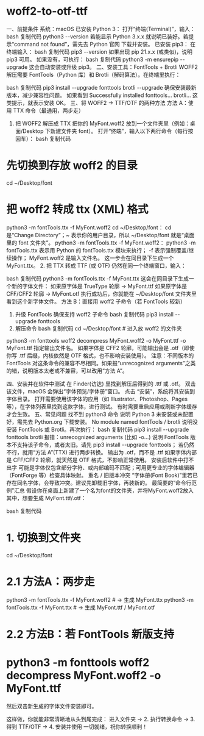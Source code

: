 # woff2-to-otf-ttf
一、前提条件
系统：macOS
已安装 Python 3：
打开“终端(Terminal)”，输入：
bash
复制代码
python3 --version
若能显示 Python 3.x.x 就说明已装好。若提示“command not found”，需先去 Python 官网 下载并安装。
已安装 pip3：
在终端输入：
bash
复制代码
pip3 --version
如果出现 pip 21.x.x (或类似)，说明 pip3 可用。
如果没有，可执行：
bash
复制代码
python3 -m ensurepip --upgrade
这会自动安装或升级 pip3。
二、安装工具：FontTools + Brotli
WOFF2 解压需要 FontTools（Python 库）和 Brotli（解码算法）。在终端里执行：

bash
复制代码
pip3 install --upgrade fonttools brotli
--upgrade 确保安装最新版本，减少兼容性问题。
如果看到 Successfully installed fonttools… brotli… 这类提示，就表示安装 OK。
三、将 WOFF2 → TTF/OTF 的两种方法
方法 A：使用 TTX 命令（最通用，两步走）
1. 把 WOFF2 解压成 TTX
把你的 MyFont.woff2 放到一个文件夹里（例如：桌面/Desktop 下新建文件夹 font）。
打开“终端”，输入以下两行命令（每行按回车）：
bash
复制代码
# 先切换到存放 woff2 的目录
cd ~/Desktop/font

# 把 woff2 转成 ttx (XML) 格式
python3 -m fontTools.ttx -f MyFont.woff2
cd ~/Desktop/font：
cd 是“Change Directory”；~ 表示你的用户目录，所以 ~/Desktop/font 就是“桌面里的 font 文件夹”。
python3 -m fontTools.ttx -f MyFont.woff2：
python3 -m fontTools.ttx 表示用 Python 的 fontTools.ttx 模块来执行；
-f 表示强制覆盖/继续操作；
MyFont.woff2 是输入文件名。
这一步会在同目录下生成一个 MyFont.ttx。
2. 把 TTX 转成 TTF (或 OTF)
仍然在同一个终端窗口，输入：

bash
复制代码
python3 -m fontTools.ttx -f MyFont.ttx
这会在同目录下生成一个新的字体文件：
如果原字体是 TrueType 轮廓 → MyFont.ttf
如果原字体是 CFF/CFF2 轮廓 → MyFont.otf
执行成功后，你就能在 ~/Desktop/font 文件夹里看到这个新字体文件。
方法 B：直接用 woff2 子命令（若 FontTools 较新）
1. 升级 FontTools 确保支持 woff2 子命令
bash
复制代码
pip3 install --upgrade fonttools
2. 解压命令
bash
复制代码
cd ~/Desktop/font   # 进入放 woff2 的文件夹

python3 -m fonttools woff2 decompress MyFont.woff2 -o MyFont.ttf
-o MyFont.ttf 指定输出文件名。
如果字体是 CFF2 轮廓，可能输出会是 .otf（即使你写 .ttf 后缀，内核依然是 OTF 格式，也不影响安装使用）。
注意：不同版本的 FontTools 对这条命令的兼容不尽相同。如果报“unrecognized arguments”之类的错，说明版本太老或不兼容，可以改用“方法 A”。

四、安装并在软件中测试
在 Finder(访达) 里找到解压后得到的 .ttf 或 .otf。
双击该文件，macOS 会弹出“字体预览/字体册”窗口。
点击 “安装”，系统将其安装到字体目录。
打开需要使用该字体的应用（如 Illustrator、Photoshop、Pages 等），在字体列表里找到这款字体，进行测试。
有时需要重启应用或刷新字体缓存才会生效。
五、常见问题
找不到 python3 命令
说明 Python 3 未安装或未配置好，需先去 Python.org 下载安装。
No module named fontTools / brotli
说明没安装 FontTools 或 Brotli。再次执行：
bash
复制代码
pip3 install --upgrade fonttools brotli
报错：unrecognized arguments (比如 -o…)
说明 FontTools 版本不支持该子命令，或者太旧。请先 pip3 install --upgrade fonttools；
若仍然不行，就用“方法 A”(TTX) 进行两步转换。
输出为 .otf，而不是 .ttf
如果字体内部是 CFF/CFF2 轮廓，就天然是 OTF 格式，不影响正常使用。
安装后软件中打不出字
可能是字体仅包含部分字符、或内部编码不匹配；可用更专业的字体编辑器（FontForge 等）检查具体映射。
重名 / 旧版本冲突
“字体册(Font Book)”里若已存在同名字体，会导致冲突。建议先卸载旧字体，再装新的。
最简要的“命令行范例”汇总
假设你在桌面上新建了一个名为font的文件夹，并将MyFont.woff2放入其中，想要生成 MyFont.ttf/.otf：

bash
复制代码
# 1. 切换到文件夹
cd ~/Desktop/font

# 2.1 方法A：两步走
python3 -m fontTools.ttx -f MyFont.woff2  # -> 生成 MyFont.ttx
python3 -m fontTools.ttx -f MyFont.ttx    # -> 生成 MyFont.ttf / MyFont.otf

# 2.2 方法B：若 FontTools 新版支持
# python3 -m fonttools woff2 decompress MyFont.woff2 -o MyFont.ttf
然后双击新生成的字体文件安装即可。

这样做，你就能非常清晰地从头到尾完成：
进入文件夹 → 2. 执行转换命令 → 3. 得到 TTF/OTF → 4. 安装并使用
一切就绪，祝你转换顺利！
